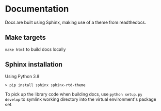 # Documentation

Docs are built using Sphinx, making use of a theme from readthedocs.

## Make targets

`make html` to build docs locally

## Sphinx installation

Using Python 3.8

```
> pip install sphinx sphinx-rtd-theme
```

To pick up the library code when building docs, use `python setup.py develop` to symlink
working directory into the virtual environment's package set.